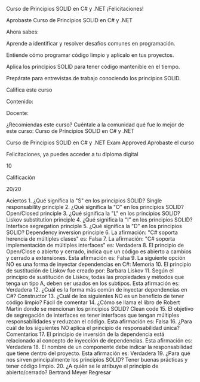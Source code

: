 Curso de Principios SOLID en C# y .NET
¡Felicitaciones!

Aprobaste Curso de Principios SOLID en C# y .NET

Ahora sabes:

Aprende a identificar y resolver desafíos comunes en programación.

Entiende cómo programar código limpio y aplícalo en tus proyectos.

Aplica los principios SOLID para tener código mantenible en el tiempo.

Prepárate para entrevistas de trabajo conociendo los principios SOLID.

Califica este curso

Contenido:

Docente:

¿Recomiendas este curso?
Cuéntale a la comunidad qué fue lo mejor de este curso:
Curso de Principios SOLID en C# y .NET

Curso de Principios SOLID en C# y .NET
Exam Approved
Aprobaste el curso

Felicitaciones, ya puedes acceder a tu diploma digital

10

Calificación

20/20

Aciertos
1.
¿Qué significa la "S" en los principios SOLID?
Single responsability principle
2.
¿Qué significa la "O" en los principios SOLID?
Open/Closed principle
3.
¿Qué significa la "L" en los principios SOLID?
Liskov substitution principle
4.
¿Qué significa la "I" en los principios SOLID?
Interface segregation principle
5.
¿Qué significa la "D" en los principios SOLID?
Dependency inversion principle
6.
La afirmación: "C# soporta herencia de múltiples clases" es:
Falsa
7.
La afirmación: "C# soporta implementación de múltiples interfaces" es:
Verdadera
8.
El principio de Open/Close o abierto y cerrado, indica que un código es abierto a cambios y cerrado a extensiones. Esta afirmación es:
Falsa
9.
La siguiente opción NO es una forma de inyectar dependencias en C#:
Memoria
10.
El principio de sustitución de Liskov fue creado por:
Barbara Liskov
11.
Según el principio de sustitución de Liskov, todas las propiedades y métodos que tenga un tipo A, deben ser usados en los subtipos. Esta afirmación es:
Verdadera
12.
¿Cuál es la forma más común de inyectar dependencias en C#?
Constructor
13.
¿Cuál de los siguientes NO es un beneficio de tener código limpio?
Fácil de comentar
14.
¿Cómo se llama el libro de Robert Martin donde se mencionan los principios SOLID?
Clean code
15.
El objetivo de segregación de interfaces es tener interfaces que tengan múltiples responsabilidades y reduzcan el código. Esta afirmación es:
Falsa
16.
¿Para cuál de los siguientes NO aplica el principio de responsabilidad única?
Comentarios
17.
El principio de inversión de la dependencia está relacionado al concepto de inyección de dependencias. Esta afirmación es:
Verdadera
18.
El nombre de un componente debe indicar la responsabilidad que tiene dentro del proyecto. Esta afirmación es:
Verdadera
19.
¿Para qué nos sirven principalmente los principios SOLID?
Tener buenas prácticas y tener código limpio.
20.
¿A quién se le atribuye el principio de abierto/cerrado?
Bertrand Meyer
Regresar
